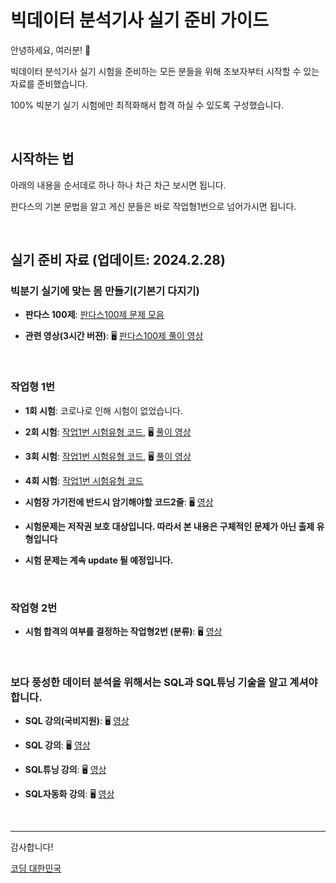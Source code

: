 # 빅데이터 분석기사 실기 준비 가이드

안녕하세요, 여러분! 🌟

빅데이터 분석기사 실기 시험을 준비하는 모든 분들을 위해 초보자부터 시작할 수 있는 자료를 준비했습니다.

100% 빅분기 실기 시험에만 최적화해서 합격 하실 수 있도록 구성했습니다.

&nbsp;

## 시작하는 법

아래의 내용을 순서데로 하나 하나 차근 차근 보시면 됩니다.

판다스의 기본 문법을 알고 게신 분들은 바로 작업형1번으로 넘어가시면 됩니다.


&nbsp;

## 실기 준비 자료 (업데이트: 2024.2.28)

### 빅분기 실기에 맞는 몸 만들기(기본기 다지기)

- **판다스 100제**: [판다스100제 문제 모음](https://www.kaggle.com/code/user245364/1-100)

- **관련 영상(3시간 버젼)**: 🖥️ [판다스100제 풀이 영상](https://www.youtube.com/watch?v=J9XkwoCamuI&t=511s)


&nbsp;

### 작업형 1번

- **1회 시험**: 코로나로 인해 시험이 없었습니다.
 
- **2회 시험**: [작업1번 시험유형 코드](https://www.kaggle.com/code/user245364/bigbungi-2-1-exam?scriptVersionId=163242970), 🖥️ [풀이 영상](https://www.youtube.com/watch?v=LjPFuHKXxN0&t=126s)
 
- **3회 시험**: [작업1번 시험유형 코드](https://www.kaggle.com/code/user245364/bigbungi-3-1-exam), 🖥️ [풀이 영상](https://youtu.be/p2eNWXmjrdc?si=i4Ov91m2EHO5sCzI)

- **4회 시험**: [작업1번 시험유형 코드](https://www.kaggle.com/code/user245364/bigbungi-4-1-exam)

- **시험장 가기전에 반드시 암기해야할 코드2줄**: 🖥️ [영상](https://youtu.be/p2eNWXmjrdc?si=i4Ov91m2EHO5sCzI)

- **시험문제는 저작권 보호 대상입니다. 따라서 본 내용은 구체적인 문제가 아닌 출제 유형입니다**

- **시험 문제는 계속 update 될 예정입니다.**

&nbsp;

### 작업형 2번

- **시험 합격의 여부를 결정하는 작업형2번 (분류)**: 🖥️ [영상](https://youtu.be/fQf_oOkV_SY?si=zPY29uh5D0mr9iwo)


&nbsp;



### 보다 풍성한 데이터 분석을 위해서는 SQL과 SQL튜닝 기술을 알고 계셔야합니다. 


- **SQL 강의(국비지원)**:  🖥️ [영상](https://www.e-itwill.com/course/course_view.jsp?id=121&ch=course&cid=&s_style=gallery&scid=&s_field=&s_keyword=)  

- **SQL 강의**:  🖥️ [영상](https://easyupclass.e-itwill.com/course/course_view.jsp?id=22&cid=123&ch=course)  

- **SQL튜닝 강의**:  🖥️ [영상](https://easyupclass.e-itwill.com/course/course_view.jsp?id=69&cid=155)

- **SQL자동화 강의**:  🖥️ [영상](https://easyupclass.e-itwill.com/course/course_view.jsp?id=447&cid=28)  

&nbsp;


---

감사합니다!

[코딩 대한민국](https://codingkorea.example.com)
